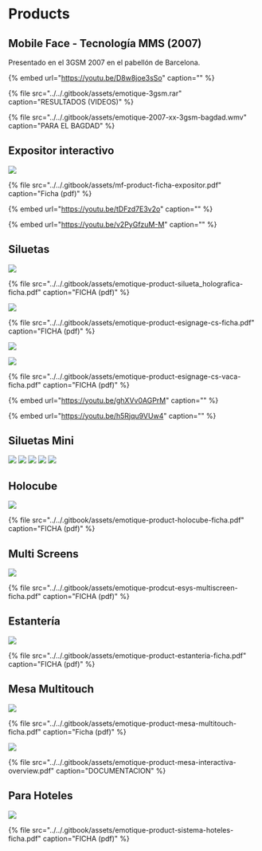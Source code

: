 # Products

## Mobile Face - Tecnología MMS \(2007\)

Presentado en el 3GSM 2007 en el pabellón de Barcelona.

{% embed url="https://youtu.be/D8w8joe3sSo" caption="" %}

{% file src="../../.gitbook/assets/emotique-3gsm.rar" caption="RESULTADOS \(VIDEOS\)" %}

{% file src="../../.gitbook/assets/emotique-2007-xx-3gsm-bagdad.wmv" caption="PARA EL BAGDAD" %}

## Expositor interactivo

![](../../.gitbook/assets/mf-product-ficha-expositor.jpg)

{% file src="../../.gitbook/assets/mf-product-ficha-expositor.pdf" caption="Ficha \(pdf\)" %}

{% embed url="https://youtu.be/tDFzd7E3v2o" caption="" %}

{% embed url="https://youtu.be/v2PyGfzuM-M" caption="" %}

## Siluetas

![](../../.gitbook/assets/emotique-product-silueta_holografica-ficha.jpg)

{% file src="../../.gitbook/assets/emotique-product-silueta\_holografica-ficha.pdf" caption="FICHA \(pdf\)" %}

![](../../.gitbook/assets/emotique-product-esignage-cs-ficha.jpg)

{% file src="../../.gitbook/assets/emotique-product-esignage-cs-ficha.pdf" caption="FICHA \(pdf\)" %}

![](../../.gitbook/assets/emotique-product-esignage-cs-vaca-ficha-1-.jpg)

![](../../.gitbook/assets/emotique-product-esignage-cs-vaca-ficha-2-.jpg)

{% file src="../../.gitbook/assets/emotique-product-esignage-cs-vaca-ficha.pdf" caption="FICHA \(pdf\)" %}

{% embed url="https://youtu.be/ghXVv0AGPrM" caption="" %}

{% embed url="https://youtu.be/h5Rjqu9VUw4" caption="" %}

## Siluetas Mini

![](../../.gitbook/assets/emotique-product-lightshape-1-.jpg) ![](../../.gitbook/assets/emotique-product-lightshape-2-.jpg) ![](../../.gitbook/assets/emotique-product-lightshape-3-.jpg) ![](../../.gitbook/assets/emotique-product-lightshape-4-.jpg) ![](../../.gitbook/assets/emotique-product-lightshape-5-.jpg)

## Holocube

![](../../.gitbook/assets/emotique-product-holocube-ficha.jpg)

{% file src="../../.gitbook/assets/emotique-product-holocube-ficha.pdf" caption="FICHA \(pdf\)" %}

## Multi Screens

![](../../.gitbook/assets/emotique-prodcut-esys-multiscreen-ficha.jpg)

{% file src="../../.gitbook/assets/emotique-prodcut-esys-multiscreen-ficha.pdf" caption="FICHA \(pdf\)" %}

## Estantería

![](../../.gitbook/assets/emotique-product-estanteria-ficha.jpg)

{% file src="../../.gitbook/assets/emotique-product-estanteria-ficha.pdf" caption="FICHA \(pdf\)" %}

## Mesa Multitouch

![](../../.gitbook/assets/emotique-product-mesa-multitouch-ficha.jpg)

{% file src="../../.gitbook/assets/emotique-product-mesa-multitouch-ficha.pdf" caption="Ficha \(pdf\)" %}

![](../../.gitbook/assets/emotique-product-mesa-interactiva.jpg)

{% file src="../../.gitbook/assets/emotique-product-mesa-interactiva-overview.pdf" caption="DOCUMENTACION" %}

## Para Hoteles

![](../../.gitbook/assets/emotique-product-sistema-hoteles-ficha.jpg)

{% file src="../../.gitbook/assets/emotique-product-sistema-hoteles-ficha.pdf" caption="FICHA \(pdf\)" %}

